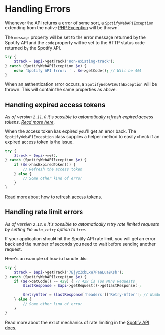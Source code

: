 # Handling Errors

Whenever the API returns a error of some sort, a `SpotifyWebAPIException` extending from the native [PHP Exception](http://php.net/manual/en/language.exceptions.php) will be thrown.

The `message` property will be set to the error message returned by the Spotify API and the `code` property will be set to the HTTP status code returned by the Spotify API.

```php
try {
    $track = $api->getTrack('non-existing-track');
} catch (SpotifyWebAPIException $e) {
    echo 'Spotify API Error: ' . $e->getCode(); // Will be 404
}
```

When an authentication error occurs, a `SpotifyWebAPIAuthException` will be thrown. This will contain the same properties as above.

## Handling expired access tokens
_As of version `2.11.0` it's possible to automatically refresh expired access tokens. [Read more here](refreshing-access-tokens.md#automatically-refreshing-access-tokens)._

When the access token has expired you'll get an error back. The `SpotifyWebAPIException` class supplies a helper method to easily check if an expired access token is the issue.

```php
try {
    $track = $api->me();
} catch (SpotifyWebAPIException $e) {
    if ($e->hasExpiredToken()) {
        // Refresh the access token
    } else {
        // Some other kind of error
    }
}
```

Read more about how to [refresh access tokens](refreshing-access-tokens.md).

## Handling rate limit errors
_As of version `2.12.0` it's possible to automatically retry rate limited requests by setting the `auto_retry` option to `true`._

If your application should hit the Spotify API rate limit, you will get an error back and the number of seconds you need to wait before sending another request.

Here's an example of how to handle this:

```php
try {
    $track = $api->getTrack('7EjyzZcbLxW7PaaLua9Ksb');
} catch (SpotifyWebAPIException $e) {
    if ($e->getCode() == 429) { // 429 is Too Many Requests
        $lastResponse = $api->getRequest()->getLastResponse();

        $retryAfter = $lastResponse['headers']['Retry-After']; // Number of seconds to wait before sending another request
    } else {
        // Some other kind of error
    }
}
```

Read more about the exact mechanics of rate limiting in the [Spotify API docs](https://developer.spotify.com/documentation/web-api/#rate-limiting).
